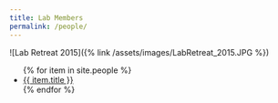 ```yaml
---
title: Lab Members
permalink: /people/
---
```

![Lab Retreat 2015]({% link /assets/images/LabRetreat_2015.JPG %})

<ul>
{% for item in site.people %}
  <li>
    <a href="{{ item.url }}">{{ item.title }}</a>
  </li>
{% endfor %}
</ul>
